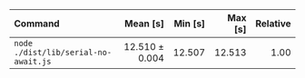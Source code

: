 | Command | Mean [s] | Min [s] | Max [s] | Relative |
|:---|---:|---:|---:|---:|
| `node ./dist/lib/serial-no-await.js` | 12.510 ± 0.004 | 12.507 | 12.513 | 1.00 |

